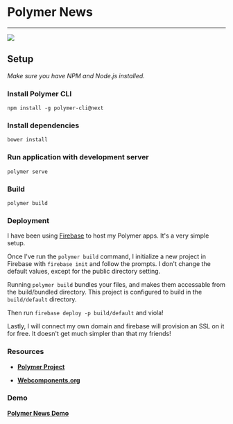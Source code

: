 # Polymer News
------
![](https://raw.githubusercontent.com/sethbergman/polymer-news/a56cc75c004ce08c8d9dac917605fce0b5b2909a/NEWS.png)

## Setup
_Make sure you have NPM and Node.js installed._

### Install Polymer CLI

`npm install -g polymer-cli@next
`

### Install dependencies

`bower install
`

### Run application with development server

`polymer serve
`

### Build

`polymer build
`

### Deployment

I have been using [Firebase](https://firebase.google.com/docs/hosting/deploying) to host my Polymer apps. It's a very simple setup.

Once I've run the `polymer build` command, I initialize a new project in Firebase with `firebase init` and follow the prompts. I don't change the default values, except for the public directory setting.

Running `polymer build` bundles your files, and makes them accessable from the build/bundled directory. This project is configured to build in the `build/default` directory.

Then run `firebase deploy -p build/default` and viola!

Lastly, I will connect my own domain and firebase will provision an SSL on it for free. It doesn't get much simpler than that my friends!

### Resources

* __[Polymer Project](https://www.polymer-project.org/)__

* __[Webcomponents.org](https://www.webcomponents.org/)__

### Demo

__[Polymer News Demo](https://news.npmstack.com/)__
